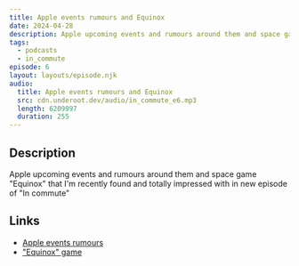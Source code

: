 ```yaml
---
title: Apple events rumours and Equinox
date: 2024-04-28
description: Apple upcoming events and rumours around them and space game "Equinox" that I'm recently found and totally impressed with in new episode of "In commute"
tags:
  - podcasts
  - in_commute
episode: 6
layout: layouts/episode.njk
audio:
  title: Apple events rumours and Equinox
  src: cdn.underoot.dev/audio/in_commute_e6.mp3
  length: 6209997
  duration: 255
---
```

## Description
Apple upcoming events and rumours around them and space game "Equinox" that I'm recently found and totally impressed with in new episode of "In commute"

## Links
- <a href="https://www.theverge.com/2024/4/28/24143526/apple-oled-ipad-pro-11-13-inch-m4-ai-tablet" target="_blank">Apple events rumours</a>
- <a href="https://littleworkshop.fr/projects/equinox/" target="_blank">"Equinox" game</a>

